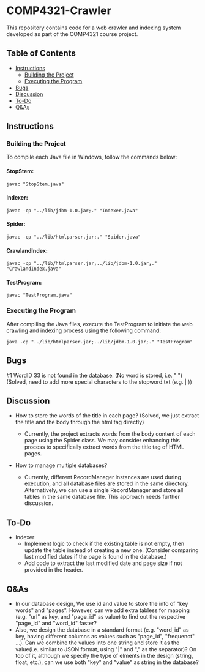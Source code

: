 # COMP4321-Crawler

This repository contains code for a web crawler and indexing system developed as part of the COMP4321 course project.

## Table of Contents

- [Instructions](#instructions)
  - [Building the Project](#building-the-project)
  - [Executing the Program](#executing-the-program)
- [Bugs](#bugs)
- [Discussion](#discussion)
- [To-Do](#to-do)
- [Q&As](#q&as)

## Instructions

### Building the Project

To compile each Java file in Windows, follow the commands below:

#### StopStem:
```shell
javac "StopStem.java"
```

#### Indexer:
```shell
javac -cp "../lib/jdbm-1.0.jar;." "Indexer.java"
```

#### Spider:
```shell
javac -cp "../lib/htmlparser.jar;." "Spider.java"
```

#### CrawlandIndex:
```shell
javac -cp "../lib/htmlparser.jar;../lib/jdbm-1.0.jar;." "CrawlandIndex.java"
```

#### TestProgram:
```shell
javac "TestProgram.java"
```

### Executing the Program
After compiling the Java files, execute the TestProgram to initiate the web crawling and indexing process using the following command:

```shell
java -cp "../lib/htmlparser.jar;../lib/jdbm-1.0.jar;." "TestProgram"
```

## Bugs
#1 WordID 33 is not found in the database. (No word is stored, i.e. " ") (Solved, need to add more special characters to the stopword.txt (e.g. | ))


## Discussion
- How to store the words of the title in each page? (Solved, we just extract the title and the body through the html tag directly)
  - Currently, the project extracts words from the body content of each page using the Spider class. We may consider enhancing this process to specifically extract words from the title tag of HTML pages.

- How to manage multiple databases?
    - Currently, different RecordManager instances are used during execution, and all database files are stored in the same directory. Alternatively, we can use a single RecordManager and store all tables in the same database file. This approach needs further discussion.
 

## To-Do
- Indexer
  - Implement logic to check if the existing table is not empty, then update the table instead of creating a new one. (Consider comparing last modified dates if the page is found in the database.)
  - Add code to extract the last modified date and page size if not provided in the header.
 

## Q&As
- In our database design, We use id and value to store the info of "key words" and "pages". However, can we add extra tabless for mapping (e.g. "url" as key, and "page_id" as value) to find out the respective "page_id" and "word_id" faster?
- Also, we design the database in a standard format (e.g. "word_id" as key, having different columns as values such as "page_id", "frequenct" ...). Can we combine the values into one string and store it as the value(i.e. similar to JSON format, using "|" and "," as the separator)? On top of it, although we specify the type of elments in the design (string, float, etc.), can we use both "key" and "value" as string in the database?
